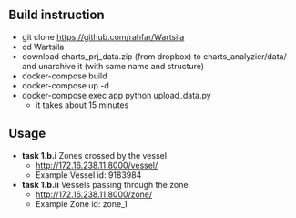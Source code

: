 ## Build instruction
* git clone https://github.com/rahfar/Wartsila
* cd Wartsila
* download charts_prj_data.zip (from dropbox) to charts_analyzier/data/ and unarchive it (with same name and structure)
* docker-compose build
* docker-compose up -d
* docker-compose exec app python upload_data.py
    * it takes about 15 minutes

## Usage
* __task 1.b.i__ Zones crossed by the vessel
    * http://172.16.238.11:8000/vessel/
    * Example Vessel id: 9183984  
* __task 1.b.ii__ Vessels passing through the zone 
    * http://172.16.238.11:8000/zone/
    * Example Zone id: zone_1